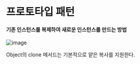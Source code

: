 # 프로토타입 패턴

#### 기존 인스턴스를 복제하여 새로운 인스턴스를 만드는 방법

![image](https://user-images.githubusercontent.com/57785267/184100368-2d5de778-2434-487a-b053-4252c8efbcd3.png)

Object의 clone 메서드는 기본적으로 얕은 복사를 지원한다.

